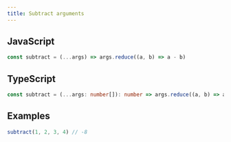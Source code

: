 ```yaml
---
title: Subtract arguments
---
```


## JavaScript
```js
const subtract = (...args) => args.reduce((a, b) => a - b)
```

## TypeScript
```ts
const subtract = (...args: number[]): number => args.reduce((a, b) => a - b)
```

## Examples
```js
subtract(1, 2, 3, 4) // -8
```
